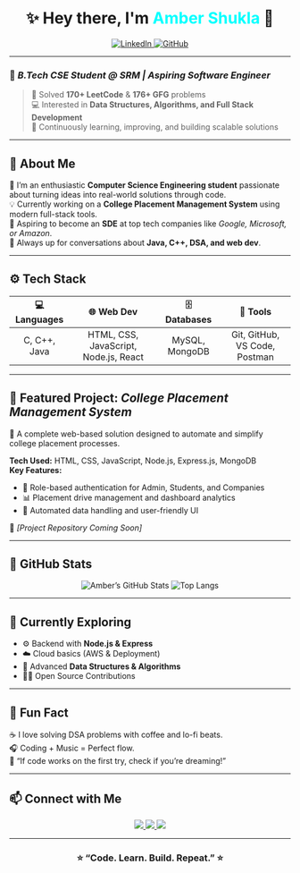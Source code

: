 <!-- 🌌 Amber Shukla | Aesthetic Dark Themed GitHub Profile README -->

<h1 align="center">✨ Hey there, I'm <span style="color:#00FFFF;">Amber Shukla</span> 👋</h1>

<p align="center">
  <a href="https://www.linkedin.com/in/shuklaaamber/">
    <img src="https://img.shields.io/badge/LinkedIn-0077B5?style=for-the-badge&logo=linkedin&logoColor=white" alt="LinkedIn">
  </a>
  <a href="https://github.com/AmberShukla">
    <img src="https://img.shields.io/github/followers/AmberShukla?label=Follow&style=for-the-badge&logo=github" alt="GitHub">
  </a>
</p>

---

### 💫 *B.Tech CSE Student @ SRM | Aspiring Software Engineer*  
> 🧠 Solved **170+ LeetCode** & **176+ GFG** problems  
> 💻 Interested in **Data Structures, Algorithms, and Full Stack Development**  
> 🚀 Continuously learning, improving, and building scalable solutions  

---

## 🧩 About Me

🌱 I’m an enthusiastic **Computer Science Engineering student** passionate about turning ideas into real-world solutions through code.  
💡 Currently working on a **College Placement Management System** using modern full-stack tools.  
🎯 Aspiring to become an **SDE** at top tech companies like *Google, Microsoft, or Amazon*.  
💬 Always up for conversations about **Java, C++, DSA, and web dev**.

---

## ⚙️ Tech Stack

<div align="center">

| 💻 Languages | 🌐 Web Dev | 🗄️ Databases | 🧰 Tools |
|:-------------:|:-----------:|:--------------:|:----------:|
| C, C++, Java | HTML, CSS, JavaScript, Node.js, React | MySQL, MongoDB | Git, GitHub, VS Code, Postman |

</div>

---

## 🚀 Featured Project: *College Placement Management System*

📘 A complete web-based solution designed to automate and simplify college placement processes.

**Tech Used:** HTML, CSS, JavaScript, Node.js, Express.js, MongoDB  
**Key Features:**
- 🔐 Role-based authentication for Admin, Students, and Companies  
- 📊 Placement drive management and dashboard analytics  
- 🧾 Automated data handling and user-friendly UI  

🔗 *[Project Repository Coming Soon]*

---

## 🌟 GitHub Stats

<div align="center">

![Amber’s GitHub Stats](https://github-readme-stats.vercel.app/api?username=AmberShukla&show_icons=true&theme=tokyonight&hide_border=true)
![Top Langs](https://github-readme-stats.vercel.app/api/top-langs/?username=AmberShukla&layout=compact&theme=tokyonight&hide_border=true)

</div>

---

## 🧠 Currently Exploring
- ⚙️ Backend with **Node.js & Express**
- ☁️ Cloud basics (AWS & Deployment)
- 🧮 Advanced **Data Structures & Algorithms**
- 🧑‍💻 Open Source Contributions

---

## 🎉 Fun Fact
☕ I love solving DSA problems with coffee and lo-fi beats.  
🎧 Coding + Music = Perfect flow.  
💬 “If code works on the first try, check if you’re dreaming!”

---

## 📫 Connect with Me

<p align="center">
  <a href="https://www.linkedin.com/in/shuklaaamber/">
    <img src="https://img.shields.io/badge/LinkedIn-Connect-blue?style=for-the-badge&logo=linkedin">
  </a>
  <a href="mailto:your-email@example.com">
    <img src="https://img.shields.io/badge/Email-amber.shukla@example.com-red?style=for-the-badge&logo=gmail&logoColor=white">
  </a>
  <a href="https://github.com/AmberShukla">
    <img src="https://img.shields.io/badge/GitHub-AmberShukla-black?style=for-the-badge&logo=github">
  </a>
</p>

---

<h3 align="center">⭐ “Code. Learn. Build. Repeat.” ⭐</h3>
